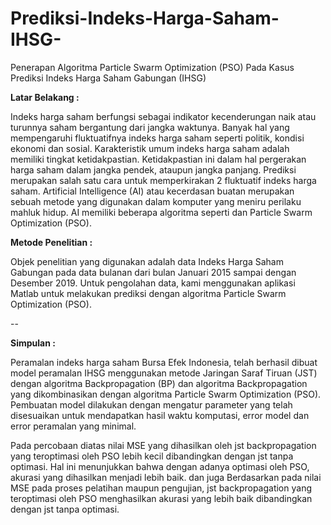 # Prediksi-Indeks-Harga-Saham-IHSG-
Penerapan Algoritma Particle Swarm Optimization (PSO) Pada Kasus Prediksi Indeks Harga Saham Gabungan (IHSG)

**Latar Belakang :**


Indeks harga saham berfungsi sebagai indikator kecenderungan naik atau turunnya saham bergantung dari jangka waktunya. Banyak hal yang mempengaruhi fluktuatifnya indeks harga saham seperti politik, kondisi ekonomi dan sosial. Karakteristik umum indeks harga saham adalah memiliki tingkat ketidakpastian. Ketidakpastian ini dalam hal pergerakan harga saham dalam jangka pendek, ataupun jangka panjang.
Prediksi merupakan salah satu cara untuk memperkirakan 2 fluktuatif indeks harga saham. Artificial Intelligence (AI) atau kecerdasan buatan merupakan sebuah metode yang digunakan dalam komputer yang meniru perilaku mahluk hidup. AI memiliki beberapa algoritma seperti dan Particle Swarm Optimization (PSO).



**Metode Penelitian :**

Objek penelitian yang digunakan adalah data Indeks Harga Saham Gabungan pada data bulanan dari bulan Januari 2015 sampai dengan Desember 2019. Untuk pengolahan data, kami menggunakan aplikasi Matlab untuk melakukan prediksi dengan algoritma Particle Swarm Optimization (PSO).


--


**Simpulan :**


Peramalan indeks harga saham Bursa Efek Indonesia, telah berhasil dibuat model peramalan IHSG menggunakan metode Jaringan Saraf Tiruan (JST) dengan algoritma Backpropagation (BP) dan algoritma Backpropagation yang dikombinasikan dengan algoritma Particle Swarm Optimization (PSO). Pembuatan model dilakukan dengan mengatur parameter yang telah disesuaikan untuk mendapatkan hasil waktu komputasi, error model dan error peramalan yang minimal.


Pada percobaan diatas nilai MSE yang dihasilkan oleh jst backpropagation yang teroptimasi oleh PSO lebih kecil dibandingkan dengan jst tanpa optimasi. Hal ini menunjukkan bahwa dengan adanya optimasi oleh PSO, akurasi yang dihasilkan menjadi lebih baik. dan juga Berdasarkan pada nilai MSE pada proses pelatihan maupun pengujian, jst backpropagation yang teroptimasi oleh PSO menghasilkan akurasi yang lebih baik dibandingkan dengan jst tanpa optimasi.


